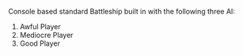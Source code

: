 Console based standard Battleship built in with the following three AI:
1. Awful Player
2. Mediocre Player
3. Good Player
